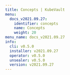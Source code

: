 ```yaml
---
title: Concepts | KubeVault
menu:
  docs_v2021.09.27:
    identifier: concepts
    name: Concepts
    weight: 20
menu_name: docs_v2021.09.27
info:
  cli: v0.5.0
  installer: v2021.09.27
  operator: v0.5.0
  unsealer: v0.5.0
  version: v2021.09.27
---
```


